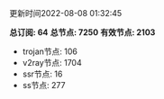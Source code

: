 更新时间2022-08-08 01:32:45

**总订阅: 64**
**总节点: 7250**
**有效节点: 2103**
- trojan节点: 106
- v2ray节点: 1704
- ssr节点: 16
- ss节点: 277
